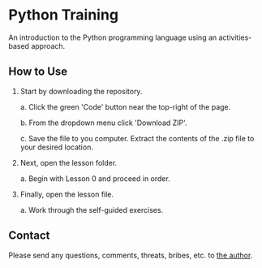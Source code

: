 # Python Training

An introduction to the Python programming language using an activities-based approach.

## How to Use

1. Start by downloading the repository.

    a. Click the green 'Code' button near the top-right of the page.
    
    b. From the dropdown menu click 'Download ZIP'.

    c. Save the file to you computer. Extract the contents of the .zip file to your desired location.

2. Next, open the lesson folder.

    a. Begin with Lesson 0 and proceed in order.

3. Finally, open the lesson file.

    a. Work through the self-guided exercises.

## Contact

Please send any questions, comments, threats, bribes, etc. to [the author](96547879+johnjqpublic@users.noreply.github.com).
